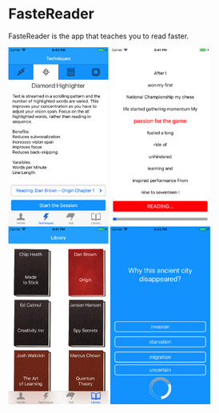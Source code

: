 # FasteReader
FasteReader is the app that teaches you to read faster.

<img src = "screenshots/diamond.png" width ="200" /> <img src = "screenshots/tool.png" width ="200" /> <img src = "screenshots/library.png" width ="200" /> <img src = "screenshots/quiz.png" width ="200" />
